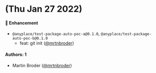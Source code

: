 # (Thu Jan 27 2022)

#### 🚀 Enhancement

- `@anyplace/test-package-auto-poc-a@0.1.0`, `@anyplace/test-package-auto-poc-b@0.1.0`
  - feat: git init ([@mrtnbroder](https://github.com/mrtnbroder))

#### Authors: 1

- Martin Broder ([@mrtnbroder](https://github.com/mrtnbroder))
